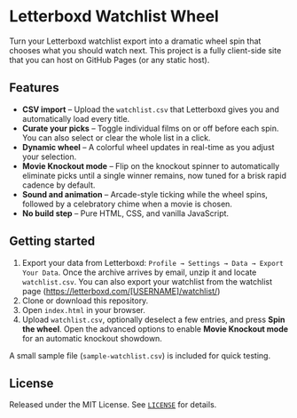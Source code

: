 # Letterboxd Watchlist Wheel

Turn your Letterboxd watchlist export into a dramatic wheel spin that chooses what you should watch next. This project is a fully client-side site that you can host on GitHub Pages (or any static host).

## Features

- **CSV import** – Upload the `watchlist.csv` that Letterboxd gives you and automatically load every title.
- **Curate your picks** – Toggle individual films on or off before each spin. You can also select or clear the whole list in a click.
- **Dynamic wheel** – A colorful wheel updates in real-time as you adjust your selection.
- **Movie Knockout mode** – Flip on the knockout spinner to automatically eliminate picks until a single winner remains, now tuned for a brisk rapid cadence by default.
- **Sound and animation** – Arcade-style ticking while the wheel spins, followed by a celebratory chime when a movie is chosen.
- **No build step** – Pure HTML, CSS, and vanilla JavaScript. 

## Getting started

1. Export your data from Letterboxd: `Profile → Settings → Data → Export Your Data`. Once the archive arrives by email, unzip it and locate `watchlist.csv`.
   You can also export your watchlist from the watchlist page (https://letterboxd.com/[USERNAME]/watchlist/)
2. Clone or download this repository.
3. Open `index.html` in your browser.
4. Upload `watchlist.csv`, optionally deselect a few entries, and press **Spin the wheel**. Open the advanced options to enable **Movie Knockout mode** for an automatic knockout showdown.

A small sample file (`sample-watchlist.csv`) is included for quick testing.

## License

Released under the MIT License. See [`LICENSE`](LICENSE) for details.
